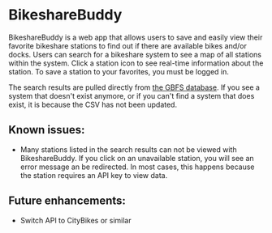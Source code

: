 # BikeshareBuddy

BikeshareBuddy is a web app that allows users to save and easily view their favorite bikeshare stations to find out if there are available bikes and/or docks. Users can search for a bikeshare system to see a map of all stations within the system. Click a station icon to see real-time information about the station. To save a station to your favorites, you must be logged in. 

The search results are pulled directly from [the GBFS database](https://github.com/NABSA/gbfs/blob/master/systems.csv). If you see a system that doesn't exist anymore, or if you can't find a system that does exist, it is because the CSV has not been updated.

## Known issues:
- Many stations listed in the search results can not be viewed with BikeshareBuddy. If you click on an unavailable station, you will see an error message an be redirected. In most cases, this happens because the station requires an API key to view data.

## Future enhancements:
- Switch API to CityBikes or similar